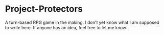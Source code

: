 # Project-Protectors
A turn-based RPG game in the making. I don't yet know what I am supposed to write here. If anyone has an idea, feel free to let me know.
